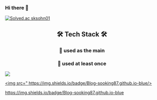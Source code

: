 ### Hi there 👋
[![Solved.ac
sksohn01](http://mazassumnida.wtf/api/mini/generate_badge?boj=sksohn01)](https://solved.ac/sksohn01)

<h2 align="center">🛠 Tech Stack 🛠</h2>
<h3 align="center">🚦 used as the main</h3>
<h3 align="center">🚦 used at least once</h3>

<img src="https://img.shields.io/badge/Python-3766AB?style=flat-square&logo=Python&logoColor=white"/>

<a href=https://sooking87.github.io/ target="_blank"><img src="
https://img.shields.io/badge/Blog-sooking87.github.io-blue/></a>

https://img.shields.io/badge/Blog-sooking87.github.io-blue
